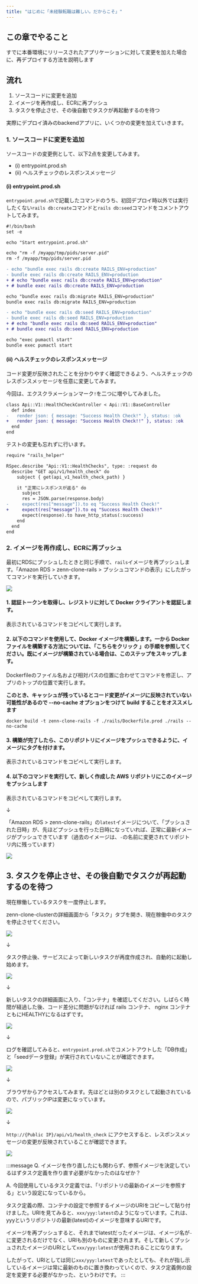```yaml
---
title: "はじめに「未経験転職は難しい。だからこそ」"
---
```


## この章でやること

すでに本番環境にリリースされたアプリケーションに対して変更を加えた場合に、再デプロイする方法を説明します

## 流れ

1. ソースコードに変更を追加
2. イメージを再作成し、ECRに再プッシュ
3. タスクを停止させ、その後自動でタスクが再起動するのを待つ

実際にデプロイ済みのbackendアプリに、いくつかの変更を加えていきます。

### 1. ソースコードに変更を追加

ソースコードの変更例として、以下2点を変更してみます。

- (i) entrypoint.prod.sh
- (ii) ヘルスチェックのレスポンスメッセージ

#### (i) entrypoint.prod.sh

`entrypoint.prod.sh`で記載したコマンドのうち、初回デプロイ時以外では実行したくない`rails db:create`コマンドと`rails db:seed`コマンドをコメントアウトしてみます。


```diff sh:rails/entrypoint.prod.sh
#!/bin/bash
set -e

echo "Start entrypoint.prod.sh"

echo "rm -f /myapp/tmp/pids/server.pid"
rm -f /myapp/tmp/pids/server.pid

- echo "bundle exec rails db:create RAILS_ENV=production"
- bundle exec rails db:create RAILS_ENV=production
+ # echo "bundle exec rails db:create RAILS_ENV=production"
+ # bundle exec rails db:create RAILS_ENV=production

echo "bundle exec rails db:migrate RAILS_ENV=production"
bundle exec rails db:migrate RAILS_ENV=production

- echo "bundle exec rails db:seed RAILS_ENV=production"
- bundle exec rails db:seed RAILS_ENV=production
+ # echo "bundle exec rails db:seed RAILS_ENV=production"
+ # bundle exec rails db:seed RAILS_ENV=production

echo "exec pumactl start"
bundle exec pumactl start
```

#### (ii) ヘルスチェックのレスポンスメッセージ

コード変更が反映されたことを分かりやすく確認できるよう、ヘルスチェックのレスポンスメッセージを任意に変更してみます。

今回は、エクスクラメーションマーク`!`を二つに増やしてみました。

```diff ruby:rails/app/controllers/api/v1/health_check_controller.rb
class Api::V1::HealthCheckController < Api::V1::BaseController
  def index
-   render json: { message: "Success Health Check!" }, status: :ok
+   render json: { message: "Success Health Check!!" }, status: :ok
  end
end
```

テストの変更も忘れずに行います。

```diff rails/spec/requests/api/v1/health_checks_spec.rb
require "rails_helper"

RSpec.describe "Api::V1::HealthChecks", type: :request do
  describe "GET api/v1/health_check" do
    subject { get(api_v1_health_check_path) }

    it "正常にレスポンスが返る" do
      subject
      res = JSON.parse(response.body)
-     expect(res["message"]).to eq "Success Health Check!"
+     expect(res["message"]).to eq "Success Health Check!!"
      expect(response).to have_http_status(:success)
    end
  end
end
```

### 2. イメージを再作成し、ECRに再プッシュ

最初にRDSにプッシュしたときと同じ手順で、`rails`イメージを再プッシュします。「Amazon RDS > zenn-clone-rails > プッシュコマンドの表示」にしたがってコマンドを実行していきます。

![](https://storage.googleapis.com/zenn-user-upload/cde62a7637a1-20230526.png)

#### 1. 認証トークンを取得し、レジストリに対して Docker クライアントを認証します。

表示されているコマンドをコピペして実行します。

#### 2. 以下のコマンドを使用して、Docker イメージを構築します。一から Docker ファイルを構築する方法については、「こちらをクリック 」の手順を参照してください。既にイメージが構築されている場合は、このステップをスキップします。

Dockerfileのファイル名および相対パスの位置に合わせてコマンドを修正し、アプリのトップの位置で実行します。

**このとき、キャッシュが残っているとコード変更がイメージに反映されていない可能性があるので --no-cache オプションをつけて build することをオススメします**

```sh:ホストOS(./)
docker build -t zenn-clone-rails -f ./rails/Dockerfile.prod ./rails --no-cache
```

#### 3. 構築が完了したら、このリポジトリにイメージをプッシュできるように、イメージにタグを付けます。

表示されているコマンドをコピペして実行します。

#### 4. 以下のコマンドを実行して、新しく作成した AWS リポジトリにこのイメージをプッシュします

表示されているコマンドをコピペして実行します。

↓

「Amazon RDS > zenn-clone-rails」の`latest`イメージについて、「プッシュされた日時」が、先ほどプッシュを行った日時になっていれば、正常に最新イメージがプッシュできています（過去のイメージは、`-`の名前に変更されてリポジトリ内に残っています）

![](https://storage.googleapis.com/zenn-user-upload/27adb2c8a1e8-20230818.png)

## 3. タスクを停止させ、その後自動でタスクが再起動するのを待つ

現在稼働しているタスクを一度停止します。

zenn-clone-clusterの詳細画面から「タスク」タブを開き、現在稼働中のタスクを停止させてください。

![](https://storage.googleapis.com/zenn-user-upload/e88994e0af53-20230818.png)

↓

タスク停止後、サービスによって新しいタスクが再度作成され、自動的に起動し始めます。

![](https://storage.googleapis.com/zenn-user-upload/991611551099-20230818.png)

↓

新しいタスクの詳細画面に入り、「コンテナ」を確認してください。しばらく時間が経過した後、コード差分に問題がなければ rails コンテナ、 nginx コンテナともにHEALTHYになるはずです。

![](https://storage.googleapis.com/zenn-user-upload/5a3afd85a17c-20230818.png)

↓

ログを確認してみると、`entrypoint.prod.sh`でコメントアウトした「DB作成」と「seedデータ登録」が実行されていないことが確認できます。

![](https://storage.googleapis.com/zenn-user-upload/1946e089156b-20230818.png)

↓

ブラウザからアクセスしてみます。先ほどとは別のタスクとして起動されているので、パブリックIPは変更になっています。

![](https://storage.googleapis.com/zenn-user-upload/594380ca5366-20230818.png)

↓

`http://{Public IP}/api/v1/health_check` にアクセスすると、レスポンスメッセージの変更が反映されていることが確認できます。

![](https://storage.googleapis.com/zenn-user-upload/0076be0af1b7-20230818.png)

:::message
Q. イメージを作り直したにも関わらず、参照イメージを決定しているはずタスク定義を作り直す必要がなかったのはなぜか？

A. 今回使用しているタスク定義では、「リポジトリの最新のイメージを参照する」という設定になっているから。

タスク定義の際、コンテナの設定で参照するイメージのURIをコピーして貼り付けました。URIを見てみると、`xxx/yyy:latest`のようになっています。これは、yyyというリポジトリの最新(latest)のイメージを意味するURIです。

イメージを再プッシュすると、それまでlatestだったイメージは、イメージ名が`-`に変更されるだけでなく、URIも別のものに変更されます。そして新しくプッシュされたイメージのURIとして`xxx/yyy:latest`が使用されることになります。

したがって、URIとしては同じ`xxx/yyy:latest`であったとしても、それが指し示しているイメージは常に最新のものに置き換わっていくので、タスク定義側の設定を変更する必要がなかった、というわけです。
:::
